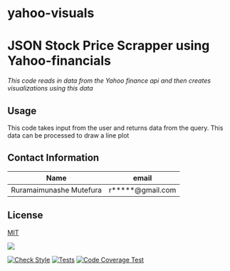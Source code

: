 # yahoo-visuals
# JSON Stock Price Scrapper using Yahoo-financials
*This code reads in data from the Yahoo finance api and then creates visualizations using this data*

## Usage
This code takes input from the user and returns data from the query. This data can be processed to draw a line plot

## Contact Information
Name | email | 
-----|------- |
Ruramaimunashe Mutefura| r*****@gmail.com
## License
[MIT](yahoo-visuals/licence.txt)

![](https://img.shields.io/static/v1?label=LICENSE&message=MIT&color=<COLOR>)

[![Check Style](https://github.com/Rura-M/yahoo-visuals/actions/workflows/style-test.yaml/badge.svg)](https://github.com/Rura-M/yahoo-visuals/actions/workflows/style-test.yaml)
[![Tests](https://github.com/Rura-M/yahoo-visuals/actions/workflows/test.yaml/badge.svg)](https://github.com/Rura-M/yahoo-visuals/actions/workflows/test.yaml)
[![Code Coverage Test](https://github.com/Rura-M/yahoo-visuals/actions/workflows/coverage.yaml/badge.svg)](https://github.com/Rura-M/yahoo-visuals/actions/workflows/coverage.yaml)


